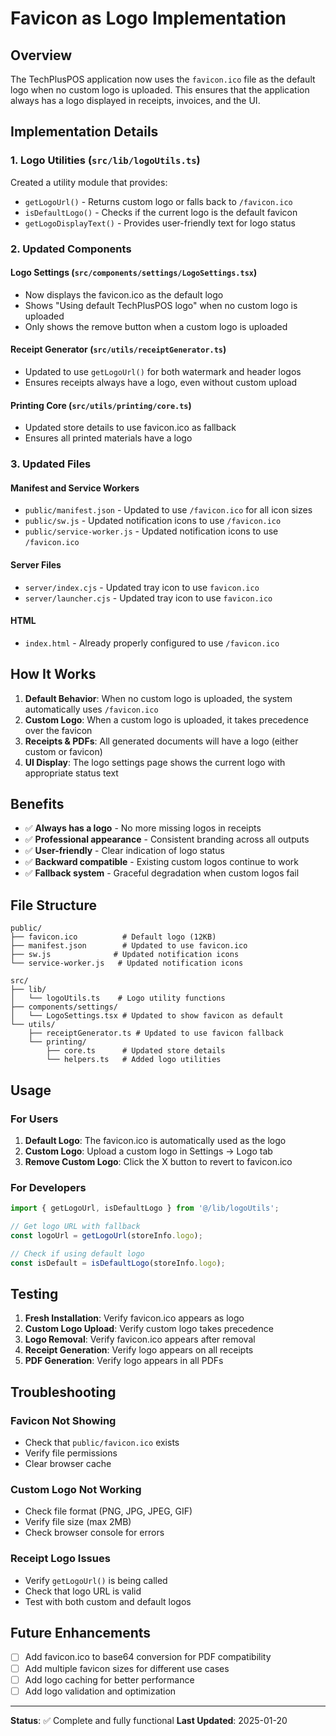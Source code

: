 # Favicon as Logo Implementation

## Overview

The TechPlusPOS application now uses the `favicon.ico` file as the default logo when no custom logo is uploaded. This ensures that the application always has a logo displayed in receipts, invoices, and the UI.

## Implementation Details

### 1. Logo Utilities (`src/lib/logoUtils.ts`)

Created a utility module that provides:
- `getLogoUrl()` - Returns custom logo or falls back to `/favicon.ico`
- `isDefaultLogo()` - Checks if the current logo is the default favicon
- `getLogoDisplayText()` - Provides user-friendly text for logo status

### 2. Updated Components

#### Logo Settings (`src/components/settings/LogoSettings.tsx`)
- Now displays the favicon.ico as the default logo
- Shows "Using default TechPlusPOS logo" when no custom logo is uploaded
- Only shows the remove button when a custom logo is uploaded

#### Receipt Generator (`src/utils/receiptGenerator.ts`)
- Updated to use `getLogoUrl()` for both watermark and header logos
- Ensures receipts always have a logo, even without custom upload

#### Printing Core (`src/utils/printing/core.ts`)
- Updated store details to use favicon.ico as fallback
- Ensures all printed materials have a logo

### 3. Updated Files

#### Manifest and Service Workers
- `public/manifest.json` - Updated to use `/favicon.ico` for all icon sizes
- `public/sw.js` - Updated notification icons to use `/favicon.ico`
- `public/service-worker.js` - Updated notification icons to use `/favicon.ico`

#### Server Files
- `server/index.cjs` - Updated tray icon to use `favicon.ico`
- `server/launcher.cjs` - Updated tray icon to use `favicon.ico`

#### HTML
- `index.html` - Already properly configured to use `/favicon.ico`

## How It Works

1. **Default Behavior**: When no custom logo is uploaded, the system automatically uses `/favicon.ico`
2. **Custom Logo**: When a custom logo is uploaded, it takes precedence over the favicon
3. **Receipts & PDFs**: All generated documents will have a logo (either custom or favicon)
4. **UI Display**: The logo settings page shows the current logo with appropriate status text

## Benefits

- ✅ **Always has a logo** - No more missing logos in receipts
- ✅ **Professional appearance** - Consistent branding across all outputs
- ✅ **User-friendly** - Clear indication of logo status
- ✅ **Backward compatible** - Existing custom logos continue to work
- ✅ **Fallback system** - Graceful degradation when custom logos fail

## File Structure

```
public/
├── favicon.ico          # Default logo (12KB)
├── manifest.json        # Updated to use favicon.ico
├── sw.js              # Updated notification icons
└── service-worker.js   # Updated notification icons

src/
├── lib/
│   └── logoUtils.ts    # Logo utility functions
├── components/settings/
│   └── LogoSettings.tsx # Updated to show favicon as default
└── utils/
    ├── receiptGenerator.ts # Updated to use favicon fallback
    └── printing/
        ├── core.ts      # Updated store details
        └── helpers.ts   # Added logo utilities
```

## Usage

### For Users
1. **Default Logo**: The favicon.ico is automatically used as the logo
2. **Custom Logo**: Upload a custom logo in Settings → Logo tab
3. **Remove Custom Logo**: Click the X button to revert to favicon.ico

### For Developers
```typescript
import { getLogoUrl, isDefaultLogo } from '@/lib/logoUtils';

// Get logo URL with fallback
const logoUrl = getLogoUrl(storeInfo.logo);

// Check if using default logo
const isDefault = isDefaultLogo(storeInfo.logo);
```

## Testing

1. **Fresh Installation**: Verify favicon.ico appears as logo
2. **Custom Logo Upload**: Verify custom logo takes precedence
3. **Logo Removal**: Verify favicon.ico appears after removal
4. **Receipt Generation**: Verify logo appears on all receipts
5. **PDF Generation**: Verify logo appears in all PDFs

## Troubleshooting

### Favicon Not Showing
- Check that `public/favicon.ico` exists
- Verify file permissions
- Clear browser cache

### Custom Logo Not Working
- Check file format (PNG, JPG, JPEG, GIF)
- Verify file size (max 2MB)
- Check browser console for errors

### Receipt Logo Issues
- Verify `getLogoUrl()` is being called
- Check that logo URL is valid
- Test with both custom and default logos

## Future Enhancements

- [ ] Add favicon.ico to base64 conversion for PDF compatibility
- [ ] Add multiple favicon sizes for different use cases
- [ ] Add logo caching for better performance
- [ ] Add logo validation and optimization

---

**Status**: ✅ Complete and fully functional
**Last Updated**: 2025-01-20 